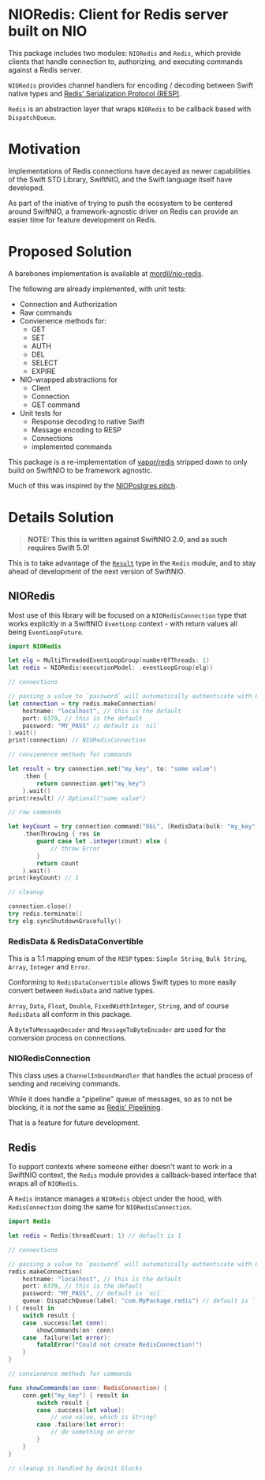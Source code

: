 # NIORedis: Client for Redis server built on NIO
This package includes two modules: `NIORedis` and `Redis`, which provide clients that handle connection to, authorizing, and 
executing commands against a Redis server.

`NIORedis` provides channel handlers for encoding / decoding between Swift native types and [Redis' Serialization Protocol (RESP)](https://redis.io/topics/protocol).

`Redis` is an abstraction layer that wraps `NIORedis` to be callback based with `DispatchQueue`.

# Motivation
Implementations of Redis connections have decayed as newer capabilities of the Swift STD Library, SwiftNIO, and the Swift language itself have developed.

As part of the iniative of trying to push the ecosystem to be centered around SwiftNIO, a framework-agnostic driver on Redis can provide an
easier time for feature development on Redis.

# Proposed Solution
A barebones implementation is available at [mordil/nio-redis](https://github.com/mordil/nio-redis).

The following are already implemented, with unit tests:

- Connection and Authorization
- Raw commands
- Convienence methods for:
  - GET
  - SET
  - AUTH
  - DEL
  - SELECT
  - EXPIRE
- NIO-wrapped abstractions for
  - Client
  - Connection
  - GET command
- Unit tests for
  - Response decoding to native Swift
  - Message encoding to RESP
  - Connections
  - implemented commands

This package is a re-implementation of [vapor/redis](https://github.com/vapor/redis) stripped down to only build on SwiftNIO to be framework agnostic.

Much of this was inspired by the [NIOPostgres pitch](https://forums.swift.org/t/pitch-swiftnio-based-postgresql-client/18020).

# Details Solution

> **NOTE: This this is written against SwiftNIO 2.0, and as such requires Swift 5.0!**

This is to take advantage of the [`Result`](https://github.com/apple/swift-evolution/blob/master/proposals/0235-add-result.md) type in the `Redis` module,
and to stay ahead of development of the next version of SwiftNIO.

## NIORedis
Most use of this library will be focused on a `NIORedisConnection` type that works explicitly in a SwiftNIO `EventLoop` context - with
return values all being `EventLoopFuture`.

```swift
import NIORedis

let elg = MultiThreadedEventLoopGroup(numberOfThreads: 1)
let redis = NIORedis(executionModel: .eventLoopGroup(elg))

// connections

// passing a value to `password` will automatically authenticate with Redis before resolving the connection
let connection = try redis.makeConnection(
    hostname: "localhost", // this is the default
    port: 6379, // this is the default
    password: "MY_PASS" // default is `nil`
).wait()
print(connection) // NIORedisConnection

// convienence methods for commands

let result = try connection.set("my_key", to: "some value")
    .then {
        return connection.get("my_key")
    }.wait()
print(result) // Optional("some value")

// raw commands

let keyCount = try connection.command("DEL", [RedisData(bulk: "my_key")])
    .thenThrowing { res in
        guard case let .integer(count) else {
            // throw Error
        }
        return count
    }.wait()
print(keyCount) // 1

// cleanup 

connection.close()
try redis.terminate()
try elg.syncShutdownGracefully()
```

### RedisData & RedisDataConvertible
This is a 1:1 mapping enum of the `RESP` types: `Simple String`, `Bulk String`, `Array`, `Integer` and `Error`.

Conforming to `RedisDataConvertible` allows Swift types to more easily convert between `RedisData` and native types.

`Array`, `Data`, `Float`, `Double`, `FixedWidthInteger`, `String`, and of course `RedisData` all conform in this package.

A `ByteToMessageDecoder` and `MessageToByteEncoder` are used for the conversion process on connections.

### NIORedisConnection
This class uses a `ChannelInboundHandler` that handles the actual process of sending and receiving commands.

While it does handle a "pipeline" queue of messages, so as to not be blocking, it is _not_ the same as [Redis' Pipelining](https://redis.io/topics/pipelining).

That is a feature for future development.

## Redis

To support contexts where someone either doesn't want to work in a SwiftNIO context, the `Redis` module provides a callback-based interface
that wraps all of `NIORedis`.

A `Redis` instance manages a `NIORedis` object under the hood, with `RedisConnection` doing the same for `NIORedisConnection`.

```swift
import Redis

let redis = Redis(threadCount: 1) // default is 1

// connections

// passing a value to `password` will automatically authenticate with Redis before resolving the connection
redis.makeConnection(
    hostname: "localhost", // this is the default
    port: 6379, // this is the default
    password: "MY_PASS", // default is `nil`
    queue: DispatchQueue(label: "com.MyPackage.redis") // default is `.main`
) { result in
    switch result {
    case .success(let conn):
        showCommands(on: conn)
    case .failure(let error):
        fatalError("Could not create RedisConnection!")
    }
}

// convienence methods for commands

func showCommands(on conn: RedisConnection) {
    conn.get("my_key") { result in
        switch result {
        case .success(let value):
            // use value, which is String?
        case .failure(let error):
            // do something on error
        }
    }
}

// cleanup is handled by deinit blocks
```
